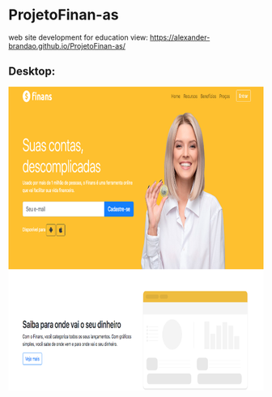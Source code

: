 # ProjetoFinan-as
web site development for education 
view: https://alexander-brandao.github.io/ProjetoFinan-as/

## Desktop:
<p> 
<img align="center" width="750" height="600" src="https://raw.githubusercontent.com/alexander-brandao/ProjetoFinan-as/main/img/desktop.png"
</p>


